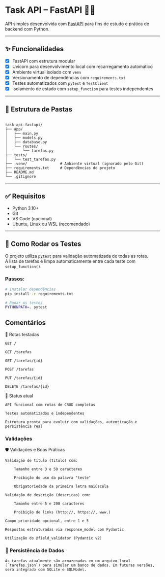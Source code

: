 # Task API – FastAPI 🐍🚀

API simples desenvolvida com [FastAPI](https://fastapi.tiangolo.com/) para fins de estudo e prática de backend com Python.

---

## ✨ Funcionalidades

- [x] FastAPI com estrutura modular
- [x] Uvicorn para desenvolvimento local com recarregamento automático
- [x] Ambiente virtual isolado com `venv`
- [x] Versionamento de dependências com `requirements.txt`
- [x] Testes automatizados com `pytest` e `TestClient`
- [x] Isolamento de estado com `setup_function` para testes independentes

---

## 📁 Estrutura de Pastas

<pre><code>
task-api-fastapi/
├── app/
│   ├── main.py
│   ├── models.py
│   ├── database.py
│   └── routes/
│       └── tarefas.py
├── tests/
│   └── test_tarefas.py
├── .venv/               # Ambiente virtual (ignorado pelo Git)
├── requirements.txt     # Dependências do projeto
├── README.md
└── .gitignore
</code></pre>

---

## ✅ Requisitos

- Python 3.10+
- Git
- VS Code (opcional)
- Ubuntu, Linux ou WSL (recomendado)

---

## 🧪 Como Rodar os Testes

O projeto utiliza `pytest` para validação automatizada de todas as rotas.  
A lista de tarefas é limpa automaticamente entre cada teste com `setup_function()`.

### Passos:

```bash
# Instalar dependências
pip install -r requirements.txt

# Rodar os testes
PYTHONPATH=. pytest

```

## Comentários
🔁 Rotas testadas

    GET /

    GET /tarefas

    GET /tarefas/{id}

    POST /tarefas

    PUT /tarefas/{id}

    DELETE /tarefas/{id}


📌 Status atual

    API funcional com rotas de CRUD completas

    Testes automatizados e independentes

    Estrutura pronta para evoluir com validações, autenticação e persistência real


### Validações
🛡️ Validações e Boas Práticas

    Validação de título (titulo) com:

        Tamanho entre 3 e 50 caracteres

        Proibição do uso da palavra "teste"

        Obrigatoriedade da primeira letra maiúscula

    Validação de descrição (descricao) com:

        Tamanho entre 5 e 200 caracteres

        Proibição de links (http://, https://, www.)

    Campo prioridade opcional, entre 1 e 5

    Respostas estruturadas via response_model com Pydantic

    Utilização do @field_validator (Pydantic v2)

### 💾 Persistência de Dados

    As tarefas atualmente são armazenadas em um arquivo local (`tarefas.json`) para simular um banco de dados. Em futuras versões, será integrado com SQLite e SQLModel.
